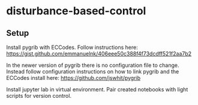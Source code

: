 # disturbance-based-control

## Setup

Install pygrib with ECCodes. Follow instructions here: https://gist.github.com/emmanuelnk/406eee50c388f4f73dcdff521f2aa7b2

In the newer version of pygrib there is no configuration file to change. Instead follow configuration instructions on how to link pygrib and the ECCodes install here: https://github.com/jswhit/pygrib

Install jupyter lab in virtual environment. Pair created notebooks with light scripts for version control.